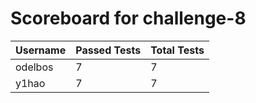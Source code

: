 # Scoreboard for challenge-8
| Username   | Passed Tests | Total Tests |
|------------|--------------|-------------|
| odelbos | 7 | 7 |
| y1hao | 7 | 7 |

